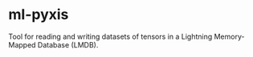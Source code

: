 # ml-pyxis

Tool for reading and writing datasets of tensors in a Lightning Memory-Mapped Database (LMDB).
